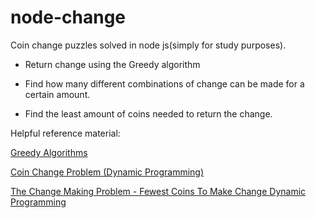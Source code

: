 # node-change

Coin change puzzles solved in node js(simply for study purposes).

  - Return change using the Greedy algorithm

  - Find how many different combinations of change can be made for a certain amount.

  - Find the least amount of coins needed to return the change.



  Helpful reference material:

  [Greedy Algorithms](http://www.scriptonitejs.com/javascript-greedy-algorithms/)
  
  [Coin Change Problem (Dynamic Programming)](https://youtu.be/jaNZ83Q3QGc)

  [The Change Making Problem - Fewest Coins To Make Change Dynamic Programming](https://youtu.be/jgiZlGzXMBw)
